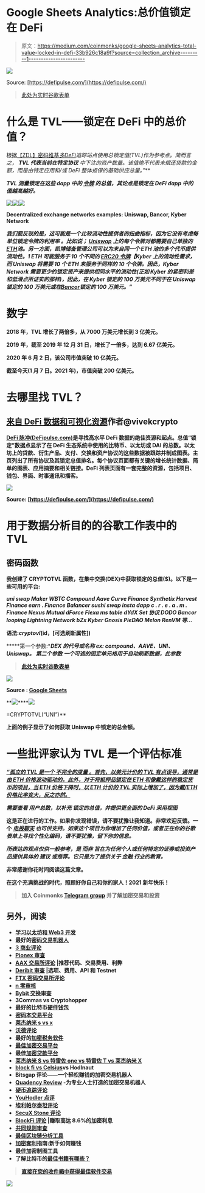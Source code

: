 # Google Sheets Analytics:总价值锁定在 DeFi

> 原文：<https://medium.com/coinmonks/google-sheets-analytics-total-value-locked-in-defi-33b926c18a9f?source=collection_archive---------1----------------------->

![](img/a00b0c01c6d3c2b2476ee999954a4772.png)

Source: [https://defipulse.com/](https://defipulse.com/)

> [此处为实时谷歌表单](https://docs.google.com/spreadsheets/d/1IlFNnejkiuxbzS6aSQZWJPv-TmUw7jSajo8_iW_kK3Y/edit?usp=sharing)

# 什么是 TVL——锁定在 DeFi 中的总价值？

根据[【ZDL】密码维基](https://zdl-crypto.fandom.com/)*[*多*](https://defirate.com/)*[*DeFi*](https://zdl-crypto.fandom.com/wiki/DeFi)*追踪站点使用总锁定值(TVL)作为参考点。简而言之，* ***TVL 代表当前在特定协议*** *中下注的资产数量。该值绝不代表未偿还贷款的金额，而是由特定应用和/或 DeFi 整体担保的基础供应总量。”***

******TVL 测量锁定在这些 dapp 中的*** [***令牌***](https://zdl-crypto.fandom.com/wiki/Tokens) ***的总值，其论点是锁定在 DeFi dapp 中的值越高越好。******

**![](img/cc0d1ea55e4c01918547fbc0654ff8dc.png)****![](img/7eda8ac6110f1c9af0c3b5c7b77a8b78.png)****![](img/cc6b6d60e7cc8b99e4177c2ce355d6c6.png)**

**Decentralized exchange networks examples: Uniswap, Bancor, Kyber Network**

*****我们要反驳的是，这可能是一个比较流动性提供者的扭曲指标，因为它没有考虑每单位锁定令牌的利用率*** *。比如说；* [*Uniswap*](https://zdl-crypto.fandom.com/wiki/Uniswap) *上的每个令牌对都需要自己单独的*[*ETH*](https://zdl-crypto.fandom.com/wiki/ETH)*池。另一方面，凯博储备管理公司可以为来自同一个 ETH 池的多个代币提供流动性。1 ETH 可能服务于 10 个不同的* [*ERC20 令牌*](https://zdl-crypto.fandom.com/wiki/ERC20_tokens)*【Kyber 上的流动性需求，而 Uniswap 将需要 10 个 ETH 来服务于同样的 10 个令牌。因此，Kyber Network 需要更少的锁定资产来提供相同水平的流动性(正如 Kyber 的紧密利差和低滑点所证实的那样)，因此，在 Kyber 锁定的 100 万美元不同于在 Uniswap 锁定的 100 万美元或在*[*Bancor*](https://zdl-crypto.fandom.com/wiki/Bancor)*锁定的 100 万美元。”***

# **数字**

**2018 年，TVL 增长了两倍多，从 7000 万美元增长到 3 亿美元。**

**2019 年，截至 2019 年 12 月 31 日，增长了一倍多，达到 6.67 亿美元。**

**2020 年 6 月 2 日，该公司市值突破 10 亿美元。**

**截至今天(1 月 7 日。2021 年)，市值突破 200 亿美元。**

# **去哪里找 TVL？**

## **[来自 DeFi 数据和可视化资源](/coinmonks/defi-resources-and-data-visualization-9aff00842cdc)作者@vivekcrypto**

**[**DeFi 脉冲(DeFipulse.com)**](https://defipulse.com/)**是寻找高水平 DeFi 数据的绝佳资源**和起点。**总值“锁定”数据点显示了在 DeFi 生态系统中使用的比特币、以太坊或 DAI 的总数**。以太坊上的贷款、衍生产品、支付、交换和资产协议的这些数据被跟踪并制成图表。主页列出了所有协议及其锁定总值排名。每个协议页面都有关键的增长统计数据、简单的图表、应用摘要和相关链接。DeFi 列表页面有一套完整的资源，包括项目、钱包、界面、时事通讯和播客。**

**![](img/bbbe602420f2f562dc9c86506921c5f9.png)**

**Source: [https://defipulse.com/](https://defipulse.com/)**

# **用于数据分析目的的谷歌工作表中的 TVL**

## **密码函数**

**我创建了 CRYPTOTVL 函数，在集中交换(DEX)中获取锁定的总值($)。以下是一些可用的平台:**

***uni swap Maker WBTC Compound Aave Curve Finance Synthetix Harvest Finance earn . Finance Balancer sushi swap insta dapp c . r . e . a . m . Finance Nexus Mutual dForce Flexa ms table dYdX Set 协议 DODO Bancor looping Lightning Network bZx Kyber Gnosis PieDAO Melon RenVM 等…***

**语法:***cryptovl*(id，[可选刷新属性])****

*****第一个参数:****DEX 的代号或名称 ex: compound、AAVE、UNI、Uniswap。* ***第二个参数*** *一个可选的固定单元格用于自动刷新数据，此参数***

> **[此处为实时谷歌表单](https://docs.google.com/spreadsheets/d/1IlFNnejkiuxbzS6aSQZWJPv-TmUw7jSajo8_iW_kK3Y/edit?usp=sharing)**

**![](img/48cf3b717a420c2a476e87bcfe716751.png)**

**Source : [Google Sheets](https://docs.google.com/spreadsheets/d/1IlFNnejkiuxbzS6aSQZWJPv-TmUw7jSajo8_iW_kK3Y/edit?usp=sharing)**

**![](img/f6e8dac924064c7b32371471bee67e86.png)****![](img/3b06e26e99ded435661e3c2e2c6c92b4.png)

=CRYPTOTVL(“UNI”)** 

**上面的例子显示了如何获取 Uniswap 中锁定的总金额。**

# **一些批评家认为 TVL 是一个评估标准**

**[*“孤立的 TVL 是一个* ***不完全的度量*** *。首先，以美元计价的 TVL 有点误导，通常是由 ETH 价格波动驱动的。此外，对于将抵押品锁定在 ETH 和像戴这样的稳定货币的项目，当 ETH 价格下降时，以 ETH 计价的 TVL 实际上增加了，因为戴/ETH 价格比率变大，反之亦然。*](https://zdl-crypto.fandom.com/wiki/Total_Locked_Value_(TLV))**

***需要查看* ***用户总数，以补充*** *锁定的总值，并提供更全面的 DeFi 采用视图***

**这是正在进行的工作。如果你发现错误，请不要犹豫让我知道。非常欢迎反馈。一个 [*电报聊天*](https://t.me/TheCryptoCurious) *也可供支持。如果这个项目为你增加了任何价值，或者正在你的谷歌表单上寻找个性化编码，请不要犹豫，留下你的信息。***

***所表达的观点仅供一般参考，是* ***而非*** *旨在为任何个人或任何特定的证券或投资产品提供具体的* ***建议*** *或推荐。它只是为了提供关于* ***金融*** *行业的教育。***

**非常感谢你花时间阅读这篇文章。**

**在这个充满挑战的时代，照顾好你自己和你的家人！2021 新年快乐！**

> **加入 Coinmonks [Telegram group](https://t.me/joinchat/EPmjKpNYwRMsBI4p) 并了解加密交易和投资**

## **另外，阅读**

*   **[学习以太坊和 Web3 开发](http://blog.coincodecap.com/go/learn)**
*   **最好的[密码交易机器人](/coinmonks/crypto-trading-bot-c2ffce8acb2a)**
*   **[3 商业评论](/coinmonks/3commas-review-an-excellent-crypto-trading-bot-2020-1313a58bec92)**
*   **[Pionex 审查](/coinmonks/pionex-review-exchange-with-crypto-trading-bot-1e459d0191ea)**
*   **[AAX 交易所评论](/coinmonks/aax-exchange-review-2021-67c5ea09330c) |推荐代码、交易费用、利弊**
*   **[Deribit 审查](/coinmonks/deribit-review-options-fees-apis-and-testnet-2ca16c4bbdb2) |选项、费用、API 和 Testnet**
*   **[FTX 密码交易所评论](/coinmonks/ftx-crypto-exchange-review-53664ac1198f)**
*   **[n 零审核](/coinmonks/ngrave-zero-review-c465cf8307fc)**
*   **[Bybit 交换审查](/coinmonks/bybit-exchange-review-dbd570019b71)**
*   **3Commas vs Cryptohopper**
*   **最好的比特币[硬件钱包](/coinmonks/the-best-cryptocurrency-hardware-wallets-of-2020-e28b1c124069?source=friends_link&sk=324dd9ff8556ab578d71e7ad7658ad7c)**
*   **[密码本交易平台](/coinmonks/top-10-crypto-copy-trading-platforms-for-beginners-d0c37c7d698c)**
*   **[莱杰纳米 s vs x](https://blog.coincodecap.com/ledger-nano-s-vs-x)**
*   **[沃德评论](https://blog.coincodecap.com/vauld-review)**
*   **最好的[加密税务软件](/coinmonks/best-crypto-tax-tool-for-my-money-72d4b430816b)**
*   **[最佳加密交易平台](/coinmonks/the-best-crypto-trading-platforms-in-2020-the-definitive-guide-updated-c72f8b874555)**
*   **最佳[加密贷款平台](/coinmonks/top-5-crypto-lending-platforms-in-2020-that-you-need-to-know-a1b675cec3fa)**
*   **[莱杰纳米 S vs 特雷佐 one vs 特雷佐 T vs 莱杰纳米 X](https://blog.coincodecap.com/ledger-nano-s-vs-trezor-one-ledger-nano-x-trezor-t)**
*   **[block fi vs Celsius](/coinmonks/blockfi-vs-celsius-vs-hodlnaut-8a1cc8c26630)vs Hodlnaut**
*   **Bitsgap 评论——一个轻松赚钱的加密交易机器人**
*   **[Quadency Review](/coinmonks/quadency-review-a-crypto-trading-automation-platform-3068eaa374e1) -为专业人士打造的加密交易机器人**
*   **[硬币追踪评论](/coinmonks/cointracking-review-a-reliable-cryptocurrency-tax-software-5114e3eb5737)**
*   **[YouHodler 点评](/coinmonks/youhodler-4-easy-ways-to-make-money-98969b9689f2)**
*   **[埃利帕尔泰坦评论](/coinmonks/ellipal-titan-review-85e9071dd029)**
*   **[SecuX Stone 评论](https://blog.coincodecap.com/secux-stone-hardware-wallet-review)**
*   **[BlockFi 评论](/coinmonks/blockfi-review-53096053c097) |赚取高达 8.6%的加密利息**
*   **[共同规则审查](https://blog.coincodecap.com/coinrule-review-a-perfect-trading-bot)**
*   **[最佳区块链分析工具](https://bitquery.io/blog/best-blockchain-analysis-tools-and-software)**
*   **[加密套利](/coinmonks/crypto-arbitrage-guide-how-to-make-money-as-a-beginner-62bfe5c868f6)指南:新手如何赚钱**
*   **最佳加密制图工具**
*   **了解比特币的[最佳书籍有哪些？](/coinmonks/what-are-the-best-books-to-learn-bitcoin-409aeb9aff4b)**

> **[直接在您的收件箱中获得最佳软件交易](/coinmonks/newsletters/coinmonks)**

**[![](img/160ce73bd06d46c2250251e7d5969f9d.png)](https://medium.com/coinmonks/newsletters/coinmonks)**